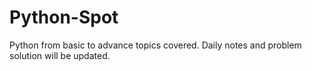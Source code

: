 # Python-Spot
Python from basic to advance topics covered. Daily notes and problem solution will be updated.
